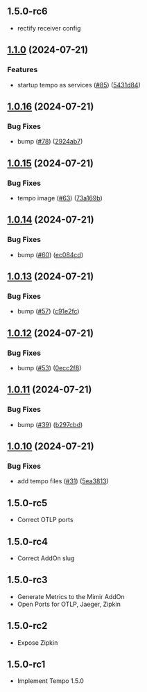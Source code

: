 ## 1.5.0-rc6

- rectify receiver config

## [1.1.0](https://github.com/cedricziel/ha-addons/compare/tempo-1.0.16...tempo-1.1.0) (2024-07-21)


### Features

* startup tempo as services ([#85](https://github.com/cedricziel/ha-addons/issues/85)) ([5431d84](https://github.com/cedricziel/ha-addons/commit/5431d84dbab4a050d6430c278240daa7676e77b4))

## [1.0.16](https://github.com/cedricziel/ha-addons/compare/tempo-1.0.15...tempo-1.0.16) (2024-07-21)


### Bug Fixes

* bump ([#78](https://github.com/cedricziel/ha-addons/issues/78)) ([2924ab7](https://github.com/cedricziel/ha-addons/commit/2924ab7c11ecfc2d81ad510f97ff402ff86da1d8))

## [1.0.15](https://github.com/cedricziel/ha-addons/compare/tempo-1.0.14...tempo-1.0.15) (2024-07-21)


### Bug Fixes

* tempo image ([#63](https://github.com/cedricziel/ha-addons/issues/63)) ([73a169b](https://github.com/cedricziel/ha-addons/commit/73a169bf8f7c3ee2301d7909751af9c2ce26e0dd))

## [1.0.14](https://github.com/cedricziel/ha-addons/compare/tempo-1.0.13...tempo-1.0.14) (2024-07-21)


### Bug Fixes

* bump ([#60](https://github.com/cedricziel/ha-addons/issues/60)) ([ec084cd](https://github.com/cedricziel/ha-addons/commit/ec084cd63b70ceeeb50cd683216cf8d311fed1c2))

## [1.0.13](https://github.com/cedricziel/ha-addons/compare/tempo-1.0.12...tempo-1.0.13) (2024-07-21)


### Bug Fixes

* bump ([#57](https://github.com/cedricziel/ha-addons/issues/57)) ([c91e2fc](https://github.com/cedricziel/ha-addons/commit/c91e2fc864b1c9d18778df65b8a41d245c5199d2))

## [1.0.12](https://github.com/cedricziel/ha-addons/compare/tempo-1.0.11...tempo-1.0.12) (2024-07-21)


### Bug Fixes

* bump ([#53](https://github.com/cedricziel/ha-addons/issues/53)) ([0ecc2f8](https://github.com/cedricziel/ha-addons/commit/0ecc2f8f99f8f01e1c6621516a17a86ed52da499))

## [1.0.11](https://github.com/cedricziel/ha-addons/compare/tempo-1.0.10...tempo-1.0.11) (2024-07-21)


### Bug Fixes

* bump ([#39](https://github.com/cedricziel/ha-addons/issues/39)) ([b297cbd](https://github.com/cedricziel/ha-addons/commit/b297cbdd33f7412e48ef62ed301c5fc9f6007e90))

## [1.0.10](https://github.com/cedricziel/ha-addons/compare/tempo-1.0.9...tempo-1.0.10) (2024-07-21)


### Bug Fixes

* add tempo files ([#31](https://github.com/cedricziel/ha-addons/issues/31)) ([5ea3813](https://github.com/cedricziel/ha-addons/commit/5ea38138da51e45dd299bec220077020b991d7c9))

## 1.5.0-rc5

- Correct OTLP ports

## 1.5.0-rc4

- Correct AddOn slug

## 1.5.0-rc3

- Generate Metrics to the Mimir AddOn
- Open Ports for OTLP, Jaeger, Zipkin

## 1.5.0-rc2

- Expose Zipkin

## 1.5.0-rc1

- Implement Tempo 1.5.0

